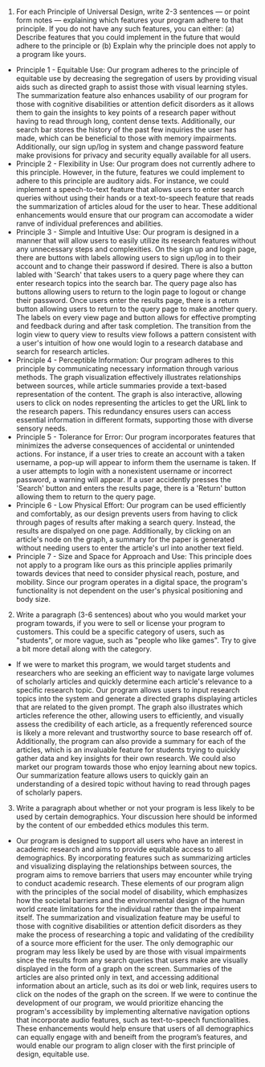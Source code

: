 1) For each Principle of Universal Design, write 2-3 sentences — or point form notes — explaining which features your program adhere to that principle. If you do not have any such features, you can either: (a) Describe features that you could implement in the future that would adhere to the principle or (b) Explain why the principle does not apply to a program like yours.
- Principle 1 - Equitable Use: Our program adheres to the principle of equitable use by decreasing the segregation of users by providing visual aids such as directed graph to assist those with visual learning styles. The summarization feature also enhances usability of our program for those with cognitive disabilities or attention deficit disorders as it allows them to gain the insights to key points of a research paper without having to read through long, content dense texts. Additionally, our search bar stores the history of the past few inquiries the user has made, which can be beneficial to those with memory impairments. Additionally, our sign up/log in system and change password feature make provisions for privacy and security equally available for all users.  
- Principle 2 - Flexibility in Use: Our program does not currently adhere to this principle. However, in the future, features we could implement to adhere to this principle are auditory aids. For instance, we could implement a speech-to-text feature that allows users to enter search queries without using their hands or a text-to-speech feature that reads the summarization of articles aloud for the user to hear. These additional enhancements would ensure that our program can accomodate a wider ranve of individual preferences and abilities.
- Principle 3 - Simple and Intuitive Use: Our program is designed in a manner that will allow users to easily utilize its research features without any unnecessary steps and complexities. On the sign up and login page, there are buttons with labels allowing users to sign up/log in to their account and to change their password if desired. There is also a button labled with 'Search' that takes users to a query page where they can enter research topics into the search bar. The query page also has buttons allowing users to return to the login page to logout or change their password. Once users enter the results page, there is a return button allowing users to return to the query page to make another query. The labels on every view page and button allows for effective prompting and feedback during and after task completion. The transition from the login view to query view to results view follows a pattern consistent with a user's intuition of how one would login to a research database and search for research articles.
- Principle 4 - Perceptible Information: Our program adheres to this principle by communicating necessary information through various methods. The graph visualization effectively illustrates relationships between sources, while article summaries provide a text-based representation of the content. The graph is also interactive, allowing users to click on nodes representing the articles to get the URL link to the research papers. This redundancy ensures users can access essential information in different formats, supporting those with diverse sensory needs.
- Principle 5 - Tolerance for Error: Our program incorporates features that minimizes the adverse consequences of accidental or unintended actions. For instance, if a user tries to create an account with a taken username, a pop-up will appear to inform them the username is taken. If a user attempts to login with a nonexistent username or incorrect password, a warning will appear. If a user accidently presses the 'Search' button and enters the results page, there is a 'Return' button allowing them to return to the query page.
- Principle 6 - Low Physical Effort: Our program can be used efficiently and comfortably, as our design prevents users from having to click through pages of results after making a search query. Instead, the results are dispalyed on one page. Additionally, by clicking on an article's node on the graph, a summary for the paper is generated without needing users to enter the article's url into another text field.
- Principle 7 - Size and Space for Approach and Use: This principle does not apply to a program like ours as this principle applies primarily towards devices that need to consider physical reach, posture, and mobility. Since our program operates in a digital space, the program's functionality is not dependent on the user's physical positioning and body size. 

2) Write a paragraph (3-6 sentences) about who you would market your program towards, if you were to sell or license your program to customers. This could be a specific category of users, such as "students", or more vague, such as "people who like games". Try to give a bit more detail along with the category.   
- If we were to market this program, we would target students and researchers who are seeking an efficient way to navigate large volumes of scholarly articles and quickly determine each article's relevance to a specific research topic. Our program allows users to input research topics into the system and generate a directed graphs displaying articles that are related to the given prompt. The graph also illustrates which articles reference the other, allowing users to efficiently, and visually assess the credibility of each article, as a frequently referenced source is likely a more relevant and trustworthy source to base research off of. Additionally, the program can also provide a summary for each of the articles, which is an invaluable feature for students trying to quickly gather data and key insights for their own research. We could also market our program towards those who enjoy learning about new topics. Our summarization feature allows users to quickly gain an understanding of a desired topic without having to read through pages of scholarly papers.

3) Write a paragraph about whether or not your program is less likely to be used by certain demographics. Your discussion here should be informed by the content of our embedded ethics modules this term.   
- Our program is designed to support all users who have an interest in academic research and aims to provide equitable access to all demographics. By incorporating features such as summarizing articles and visualizing displaying the relationships between sources, the program aims to remove barriers that users may encounter while trying to conduct academic research. These elements of our program align with the principles of the social model of disability, which emphasizes how the societal barriers and the environmental design of the human world create limitations for the individual rather than the impairment itself. The summarization and visualization feature may be useful to those with cognitive disabilities or attention deficit disorders as they make the process of researching a topic and validating of the credibility of a source more efficient for the user. The only demographic our program may less likely be used by are those with visual impairments since the results from any search queries that users make are visually displayed in the form of a graph on the screen. Summaries of the articles are also printed only in text, and accessing additional information about an article, such as its doi or web link, requires users to click on the nodes of the graph on the screen. If we were to continue the development of our program, we would prioritize ehancing the program's accessibility by implementing alternative navigation options that incorporate audio features, such as text-to-speech functionalities. These enhancements would help ensure that users of all demographics can equally engage with and beneift from the program’s features, and would enable our program to align closer with the first principle of design, equitable use.
